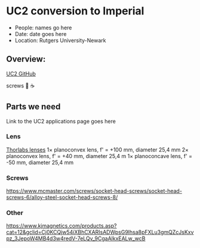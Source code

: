 # UC2 conversion to Imperial
* People: names go here
* Date: date goes here
* Location: Rutgers University-Newark

## Overview:
[UC2 GitHub](https://github.com/openUC2/UC2-GIT)

screws
:pizza:
:coffee:


## Parts we need
Link to the UC2 applications page goes here
### Lens
[Thorlabs lenses](https://www.thorlabs.com/newgrouppage9.cfm?objectgroup_id=112)
1× planoconvex lens, f' = +100 mm, diameter 25,4 mm
2× planoconvex lens, f' = +40 mm, diameter 25,4 m
1× planoconcave lens, f' = -50 mm, diameter 25,4 mm
### Screws 
https://www.mcmaster.com/screws/socket-head-screws/socket-head-screws-6/alloy-steel-socket-head-screws-8/

### Other
https://www.kjmagnetics.com/products.asp?cat=12&gclid=Cj0KCQjw54iXBhCXARIsADWpsG9lhsa8pFXLu3gmQZcJsKxvpz_3JepoW4MB4d3w4redV-7eLQv_9CgaAlkxEALw_wcB
